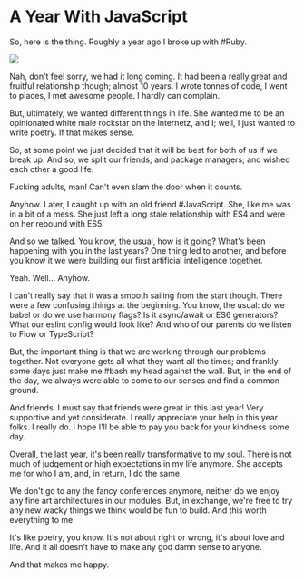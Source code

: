 # A Year With JavaScript

So, here is the thing. Roughly a year ago I broke up with #Ruby.

![](https://seekingmeme.files.wordpress.com/2015/04/shattered_heart_by_demonvash08-d4x2v4r.jpg)

Nah, don't feel sorry, we had it long coming. It had been a really great and
fruitful relationship though; almost 10 years. I wrote tonnes of code, I went to
places, I met awesome people. I hardly can complain.

But, ultimately, we wanted different things in life. She wanted me to be an
opinionated white male rockstar on the Internetz, and I; well, I just wanted to
write poetry. If that makes sense.

So, at some point we just decided that it will be best for both of us if we
break up. And so, we split our friends; and package managers; and wished each
other a good life.

Fucking adults, man! Can't even slam the door when it counts.

Anyhow. Later, I caught up with an old friend #JavaScript. She, like me was in a
bit of a mess. She just left a long stale relationship with ES4 and were on her
rebound with ES5.

And so we talked. You know, the usual, how is it going? What's been happening
with you in the last years? One thing led to another, and before you know it
we were building our first artificial intelligence together.

Yeah. Well... Anyhow.

I can't really say that it was a smooth sailing from the start though. There were
a few confusing things at the beginning. You know, the usual: do we babel or do
we use harmony flags? Is it async/await or ES6 generators? What our eslint config
would look like? And who of our parents do we listen to Flow or TypeScript?

But, the important thing is that we are working through our problems together.
Not everyone gets all what they want all the times; and frankly some days
just make me #bash my head against the wall. But, in the end of the day, we
always were able to come to our senses and find a common ground.

And friends. I must say that friends were great in this last year! Very supportive
and yet considerate. I really appreciate your help in this year folks. I really
do. I hope I'll be able to pay you back for your kindness some day.

Overall, the last year, it's been really transformative to my soul. There is not
much of judgement or high expectations in my life anymore. She accepts me for who
I am, and, in return, I do the same.

We don't go to any the fancy conferences anymore, neither do we enjoy any fine
art architectures in our modules. But, in exchange, we're free to try any new
wacky things we think would be fun to build. And this worth everything to me.

It's like poetry, you know. It's not about right or wrong, it's about love and
life. And it all doesn't have to make any god damn sense to anyone.

And that makes me happy.
